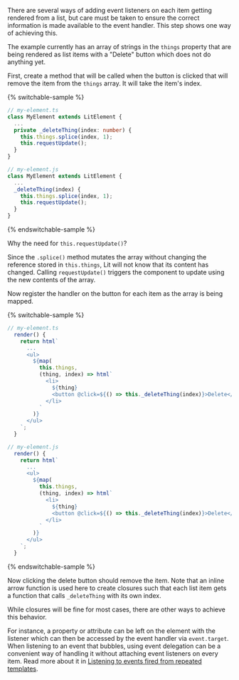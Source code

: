 There are several ways of adding event listeners on each item getting rendered
from a list, but care must be taken to ensure the correct information is made
available to the event handler. This step shows one way of achieving this.

The example currently has an array of strings in the `things` property that are
being rendered as list items with a "Delete" button which does not do anything
yet.

First, create a method that will be called when the button is clicked that will
remove the item from the `things` array. It will take the item's index.

{% switchable-sample %}

```ts
// my-element.ts
class MyElement extends LitElement {
  ...
  private _deleteThing(index: number) {
    this.things.splice(index, 1);
    this.requestUpdate();
  }
}
```

```js
// my-element.js
class MyElement extends LitElement {
  ...
  _deleteThing(index) {
    this.things.splice(index, 1);
    this.requestUpdate();
  }
}
```

{% endswitchable-sample %}

<litdev-aside type="info">

Why the need for `this.requestUpdate()`?

Since the `.splice()` method mutates the array without changing the reference
stored in `this.things`, Lit will not know that its content has changed. Calling
`requestUpdate()` triggers the component to update using the new contents of the
array.

</litdev-aside>

Now register the handler on the button for each item as the array is being
mapped.

{% switchable-sample %}

```ts
// my-element.ts
  render() {
    return html`
      ...
      <ul>
        ${map(
          this.things,
          (thing, index) => html`
            <li>
              ${thing}
              <button @click=${() => this._deleteThing(index)}>Delete</button>
            </li>
          `
        )}
      </ul>
    `;
  }
```

```js
// my-element.js
  render() {
    return html`
      ...
      <ul>
        ${map(
          this.things,
          (thing, index) => html`
            <li>
              ${thing}
              <button @click=${() => this._deleteThing(index)}>Delete</button>
            </li>
          `
        )}
      </ul>
    `;
  }
```

{% endswitchable-sample %}

Now clicking the delete button should remove the item. Note that an inline arrow
function is used here to create closures such that each list item gets a
function that calls `_deleteThing` with its own index.

<litdev-aside class="info">

While closures will be fine for most cases, there are other ways to achieve this
behavior.

For instance, a property or attribute can be left on the element with the
listener which can then be accessed by the event handler via `event.target`.
When listening to an event that bubbles, using event delegation can be a
convenient way of handling it without attaching event listeners on every item.
Read more about it in [Listening to events fired from repeated
templates](/docs/components/events/#listening-to-events-fired-from-repeated-templates).

</litdev-aside>

